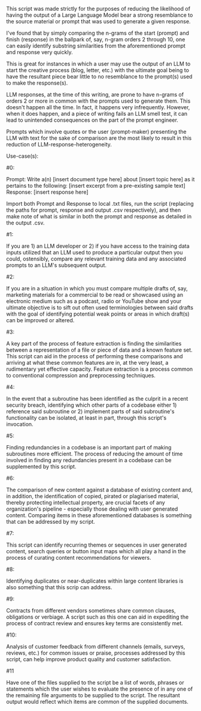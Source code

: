 This script was made strictly for the purposes of reducing the likelihood of having the output of a Large Language Model bear a strong resemblance to the source material or prompt that was used to generate a given response.

I've found that by simply comparing the n-grams of the start (prompt) and finish (response) in the ballpark of, say, n-gram orders 2 through 10, one can easily identify substring similarities from the aforementioned prompt and response very quickly.

This is great for instances in which a user may use the output of an LLM to start the creative process (blog, letter, etc.) with the ultimate goal being to have the resultant piece bear little to no resemblance to the prompt(s) used to make the response(s).

LLM responses, at the time of this writing, are prone to have n-grams of orders 2 or more in common with the prompts used to generate them. This doesn't happen all the time. In fact, it happens very infrequently. However, when it does happen, and a piece of writing fails an LLM smell test, it can lead to unintended consequences on the part of the prompt engineer.

Prompts which involve quotes or the user (prompt-maker) presenting the LLM with text for the sake of comparison are the most likely to result in this reduction of LLM-response-heterogeneity.

Use-case(s):

#0:

Prompt: Write a(n) [insert document type here] about [insert topic here] as it pertains to the following: [insert excerpt from a pre-existing sample text]
Response: [insert response here]

Import both Prompt and Response to local .txt files, run the script (replacing the paths for prompt, response and output .csv respectively), and then make note of what is similar in both the prompt and response as detailed in the output .csv.

#1:

If you are 1) an LLM developer or 2) if you have access to the training data inputs utilized that an LLM used to produce a particular output then you could, ostensibly, compare any relevant training data and any associated prompts to an LLM's subsequent output.

#2:

If you are in a situation in which you must compare multiple drafts of, say, marketing materials for a commercial to be read or showcased using an electronic medium such as a podcast, radio or YouTube show and your ultimate objective is to sift out often used terminologies between said drafts with the goal of identifying potential weak points or areas in which draft(s) can be improved or altered.

#3:

A key part of the process of feature extraction is finding the similarities between a representation of a file or piece of data and a known feature set. This script can aid in the process of performing these comparisons and arriving at what these common features are in, at the very least, a rudimentary yet effective capacity. Feature extraction is a process common to conventional compression and preprocessing techniques.

#4:

In the event that a subroutine has been identified as the culprit in a recent security breach, identifying which other parts of a codebase either 1) reference said subroutine or 2) implement parts of said subroutine's functionality can be isolated, at least in part, through this script's invocation. 

#5:

Finding redundancies in a codebase is an important part of making subroutines more efficient. The process of reducing the amount of time involved in finding any redundancies present in a codebase can be supplemented by this script.

#6:

The comparison of new content against a database of existing content and, in addition, the identification of copied, pirated or plagiarised material, thereby protecting intellectual property, are crucial facets of any organization's pipeline - especially those dealing with user generated content. Comparing items in these aforementioned databases is something that can be addressed by my script.

#7:

This script can identify recurring themes or sequences in user generated content, search queries or button input maps which all play a hand in the process of curating content recommendations for viewers.

#8:

Identifying duplicates or near-duplicates within large content libraries is also something that this scrip can address.

#9:

Contracts from different vendors sometimes share common clauses, obligations or verbiage. A script such as this one can aid in expediting the process of contract review and ensures key terms are consistently met.

#10:

Analysis of customer feedback from different channels (emails, surveys, reviews, etc.) for common issues or praise, processes addressed by this script, can help improve product quality and customer satisfaction.

#11

Have one of the files supplied to the script be a list of words, phrases or statements which the user wishes to evaluate the presence of in any one of the remaining file arguments to be supplied to the script. The resultant output would reflect which items are common of the supplied documents.
